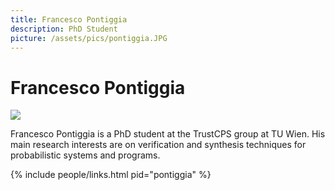 ```yaml
---
title: Francesco Pontiggia
description: PhD Student
picture: /assets/pics/pontiggia.JPG
---
```


# Francesco Pontiggia

<img class="main-image person circle-image wow animated zoomIn" src="{{ page.picture }}" data-wow-delay=".1s"/>

Francesco Pontiggia is a PhD student at the TrustCPS group at TU Wien. His main research interests are on verification and synthesis techniques for probabilistic systems and programs.


{% include people/links.html pid="pontiggia" %}
